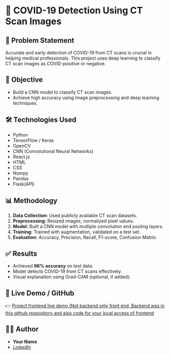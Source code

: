 # 🦠 COVID-19 Detection Using CT Scan Images

## 📌 Problem Statement
Accurate and early detection of COVID-19 from CT scans is crucial in helping medical professionals. This project uses deep learning to classify CT scan images as COVID-positive or negative.

## 🎯 Objective
- Build a CNN model to classify CT scan images.
- Achieve high accuracy using image preprocessing and deep learning techniques.

## 🛠️ Technologies Used
- Python
- TensorFlow / Keras
- OpenCV
- CNN (Convolutional Neural Networks)
- React.js
- HTML
- CSS
- Numpy
- Pandas
- Flask(API)

## 📊 Methodology
1. **Data Collection:** Used publicly available CT scan datasets.
2. **Preprocessing:** Resized images, normalized pixel values.
3. **Model:** Built a CNN model with multiple convolution and pooling layers.
4. **Training:** Trained with augmentation, validated on a test set.
5. **Evaluation:** Accuracy, Precision, Recall, F1-score, Confusion Matrix.

## ✅ Results
- Achieved **96% accuracy** on test data.
- Model detects COVID-19 from CT scans effectively.
- Visual explanation using Grad-CAM (optional, if added).

## 🔗 Live Demo / GitHub
👉 [Project frontend live demo (Not backend only front end, Backend was in this github respository and also code for your local access of frontend](https://covid-19-predictor.netlify.app/)

## 🙋‍♂️ Author
- **Your Name**
- [LinkedIn](www.linkedin.com/in/egang) 

